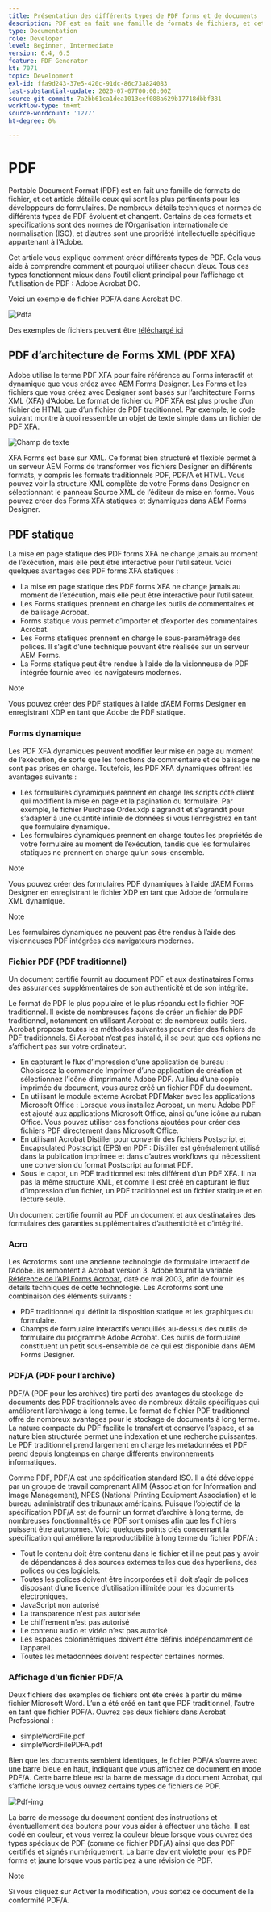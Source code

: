 ```yaml
---
title: Présentation des différents types de PDF forms et de documents
description: PDF est en fait une famille de formats de fichiers, et cet article décrit les types de PDF importants et pertinents pour les développeurs de formulaires.
type: Documentation
role: Developer
level: Beginner, Intermediate
version: 6.4, 6.5
feature: PDF Generator
kt: 7071
topic: Development
exl-id: ffa9d243-37e5-420c-91dc-86c73a824083
last-substantial-update: 2020-07-07T00:00:00Z
source-git-commit: 7a2bb61ca1dea1013eef088a629b17718dbbf381
workflow-type: tm+mt
source-wordcount: '1277'
ht-degree: 0%

---
```


# PDF

Portable Document Format (PDF) est en fait une famille de formats de fichier, et cet article détaille ceux qui sont les plus pertinents pour les développeurs de formulaires. De nombreux détails techniques et normes de différents types de PDF évoluent et changent. Certains de ces formats et spécifications sont des normes de l’Organisation internationale de normalisation (ISO), et d’autres sont une propriété intellectuelle spécifique appartenant à l’Adobe.

Cet article vous explique comment créer différents types de PDF. Cela vous aide à comprendre comment et pourquoi utiliser chacun d’eux. Tous ces types fonctionnent mieux dans l’outil client principal pour l’affichage et l’utilisation de PDF : Adobe Acrobat DC.

Voici un exemple de fichier PDF/A dans Acrobat DC.

![Pdfa](assets/pdfa-file-in-acrobat.png)

Des exemples de fichiers peuvent être [téléchargé ici](assets/pdf-file-types.zip)

## PDF d’architecture de Forms XML (PDF XFA)

Adobe utilise le terme PDF XFA pour faire référence au Forms interactif et dynamique que vous créez avec AEM Forms Designer. Les Forms et les fichiers que vous créez avec Designer sont basés sur l’architecture Forms XML (XFA) d’Adobe. Le format de fichier du PDF XFA est plus proche d’un fichier de HTML que d’un fichier de PDF traditionnel. Par exemple, le code suivant montre à quoi ressemble un objet de texte simple dans un fichier de PDF XFA.

![Champ de texte](assets/text-field.JPG)

XFA Forms est basé sur XML. Ce format bien structuré et flexible permet à un serveur AEM Forms de transformer vos fichiers Designer en différents formats, y compris les formats traditionnels PDF, PDF/A et HTML. Vous pouvez voir la structure XML complète de votre Forms dans Designer en sélectionnant le panneau Source XML de l’éditeur de mise en forme. Vous pouvez créer des Forms XFA statiques et dynamiques dans AEM Forms Designer.

## PDF statique

La mise en page statique des PDF forms XFA ne change jamais au moment de l’exécution, mais elle peut être interactive pour l’utilisateur. Voici quelques avantages des PDF forms XFA statiques :

* La mise en page statique des PDF forms XFA ne change jamais au moment de l’exécution, mais elle peut être interactive pour l’utilisateur.
* Les Forms statiques prennent en charge les outils de commentaires et de balisage Acrobat.
* Forms statique vous permet d’importer et d’exporter des commentaires Acrobat.
* Les Forms statiques prennent en charge le sous-paramétrage des polices. Il s’agit d’une technique pouvant être réalisée sur un serveur AEM Forms.
* La Forms statique peut être rendue à l’aide de la visionneuse de PDF intégrée fournie avec les navigateurs modernes.

>[!NOTE]
>
> Vous pouvez créer des PDF statiques à l’aide d’AEM Forms Designer en enregistrant XDP en tant que Adobe de PDF statique.



### Forms dynamique

Les PDF XFA dynamiques peuvent modifier leur mise en page au moment de l’exécution, de sorte que les fonctions de commentaire et de balisage ne sont pas prises en charge. Toutefois, les PDF XFA dynamiques offrent les avantages suivants :

* Les formulaires dynamiques prennent en charge les scripts côté client qui modifient la mise en page et la pagination du formulaire. Par exemple, le fichier Purchase Order.xdp s’agrandit et s’agrandit pour s’adapter à une quantité infinie de données si vous l’enregistrez en tant que formulaire dynamique.
* Les formulaires dynamiques prennent en charge toutes les propriétés de votre formulaire au moment de l’exécution, tandis que les formulaires statiques ne prennent en charge qu’un sous-ensemble.

>[!NOTE]
>
> Vous pouvez créer des formulaires PDF dynamiques à l’aide d’AEM Forms Designer en enregistrant le fichier XDP en tant que Adobe de formulaire XML dynamique.

>[!NOTE]
>
> Les formulaires dynamiques ne peuvent pas être rendus à l’aide des visionneuses PDF intégrées des navigateurs modernes.

### Fichier PDF (PDF traditionnel)

Un document certifié fournit au document PDF et aux destinataires Forms des assurances supplémentaires de son authenticité et de son intégrité.

Le format de PDF le plus populaire et le plus répandu est le fichier PDF traditionnel. Il existe de nombreuses façons de créer un fichier de PDF traditionnel, notamment en utilisant Acrobat et de nombreux outils tiers. Acrobat propose toutes les méthodes suivantes pour créer des fichiers de PDF traditionnels. Si Acrobat n’est pas installé, il se peut que ces options ne s’affichent pas sur votre ordinateur.

* En capturant le flux d’impression d’une application de bureau : Choisissez la commande Imprimer d’une application de création et sélectionnez l’icône d’imprimante Adobe PDF. Au lieu d’une copie imprimée du document, vous aurez créé un fichier PDF du document.
* En utilisant le module externe Acrobat PDFMaker avec les applications Microsoft Office : Lorsque vous installez Acrobat, un menu Adobe PDF est ajouté aux applications Microsoft Office, ainsi qu’une icône au ruban Office. Vous pouvez utiliser ces fonctions ajoutées pour créer des fichiers PDF directement dans Microsoft Office.
* En utilisant Acrobat Distiller pour convertir des fichiers Postscript et Encapsulated Postscript (EPS) en PDF : Distiller est généralement utilisé dans la publication imprimée et dans d’autres workflows qui nécessitent une conversion du format Postscript au format PDF.
* Sous le capot, un PDF traditionnel est très différent d’un PDF XFA. Il n’a pas la même structure XML, et comme il est créé en capturant le flux d’impression d’un fichier, un PDF traditionnel est un fichier statique et en lecture seule.

Un document certifié fournit au PDF un document et aux destinataires des formulaires des garanties supplémentaires d’authenticité et d’intégrité.

### Acro

Les Acroforms sont une ancienne technologie de formulaire interactif de l’Adobe. ils remontent à Acrobat version 3. Adobe fournit la variable [Référence de l’API Forms Acrobat](assets/FormsAPIReference.pdf), daté de mai 2003, afin de fournir les détails techniques de cette technologie. Les Acroforms sont une combinaison des éléments suivants :

* PDF traditionnel qui définit la disposition statique et les graphiques du formulaire.
* Champs de formulaire interactifs verrouillés au-dessus des outils de formulaire du programme Adobe Acrobat. Ces outils de formulaire constituent un petit sous-ensemble de ce qui est disponible dans AEM Forms Designer.

### PDF/A (PDF pour l’archive)

PDF/A (PDF pour les archives) tire parti des avantages du stockage de documents des PDF traditionnels avec de nombreux détails spécifiques qui améliorent l’archivage à long terme. Le format de fichier PDF traditionnel offre de nombreux avantages pour le stockage de documents à long terme. La nature compacte du PDF facilite le transfert et conserve l’espace, et sa nature bien structurée permet une indexation et une recherche puissantes. Le PDF traditionnel prend largement en charge les métadonnées et PDF prend depuis longtemps en charge différents environnements informatiques.

Comme PDF, PDF/A est une spécification standard ISO. Il a été développé par un groupe de travail comprenant AIIM (Association for Information and Image Management), NPES (National Printing Equipment Association) et le bureau administratif des tribunaux américains. Puisque l’objectif de la spécification PDF/A est de fournir un format d’archive à long terme, de nombreuses fonctionnalités de PDF sont omises afin que les fichiers puissent être autonomes. Voici quelques points clés concernant la spécification qui améliore la reproductibilité à long terme du fichier PDF/A :

* Tout le contenu doit être contenu dans le fichier et il ne peut pas y avoir de dépendances à des sources externes telles que des hyperliens, des polices ou des logiciels.
* Toutes les polices doivent être incorporées et il doit s’agir de polices disposant d’une licence d’utilisation illimitée pour les documents électroniques.
* JavaScript non autorisé
* La transparence n&#39;est pas autorisée
* Le chiffrement n’est pas autorisé
* Le contenu audio et vidéo n’est pas autorisé
* Les espaces colorimétriques doivent être définis indépendamment de l’appareil.
* Toutes les métadonnées doivent respecter certaines normes.

### Affichage d’un fichier PDF/A

Deux fichiers des exemples de fichiers ont été créés à partir du même fichier Microsoft Word. L’un a été créé en tant que PDF traditionnel, l’autre en tant que fichier PDF/A. Ouvrez ces deux fichiers dans Acrobat Professional :

* simpleWordFile.pdf
* simpleWordFilePDFA.pdf

Bien que les documents semblent identiques, le fichier PDF/A s’ouvre avec une barre bleue en haut, indiquant que vous affichez ce document en mode PDF/A. Cette barre bleue est la barre de message du document Acrobat, qui s’affiche lorsque vous ouvrez certains types de fichiers de PDF.

![Pdf-img](assets/pdfa-message.png)

La barre de message du document contient des instructions et éventuellement des boutons pour vous aider à effectuer une tâche. Il est codé en couleur, et vous verrez la couleur bleue lorsque vous ouvrez des types spéciaux de PDF (comme ce fichier PDF/A) ainsi que des PDF certifiés et signés numériquement. La barre devient violette pour les PDF forms et jaune lorsque vous participez à une révision de PDF.

>[!NOTE]
>
> Si vous cliquez sur Activer la modification, vous sortez ce document de la conformité PDF/A.
